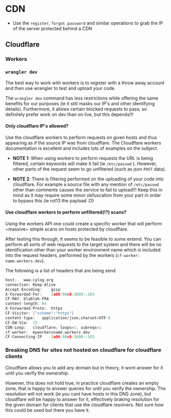 # CDN
* Use the `register`, `forgot password` and similar operations to grab the IP of the server protected behind a CDN

## Cloudflare

### Workers

### `wrangler dev`
The best way to work with workers is to register with a throw away account and then use wrangler to test and upload your code.

The `wrangler dev` command has less restrictions while offering the same benefits for our purposes (ie it still masks our IP's and other identifying details). Furthermore, it allows certain blocked requests to pass, so definitely prefer work on dev than on live, but this depends!!!

#### Only cloudflare IP's allowed?
Use the cloudflare workers to perform requests on given hosts and thus appearing as if the source IP was from cloudflare. The Cloudflare workers documentation is excellent and includes lots of examples on the subject.

* **NOTE 1**: When using workers to perform requests the URL is being filtered, certain keywords will make it fail (ie `/etc/passwd` ). However, other parts of the request seem to go unfiltered (such as json `POST` data).

* **NOTE 2**: There is filtering performed on the uploading of your code into cloudflare. For example a source file with any mention of `/etc/passwd` other than comments causes the service to fail to upload!!! Keep this in mind as it may require some minor obfuscation from your part in order to bypass this (ie rot13 the payload :D)

#### Use cloudflare workers to perform unfiltered(!?) scans?
Using the workers API one could create a specific worker that will
perform ~massive~ simple scans on hosts protected by cloudflare.

After testing this through, it seems to be feasible to some extend.
You can perform all sorts of web requests to the target system and
there will be no identification other than your worker environment
name which is included into the request headers, performed by the
workers (`cf-worker: name.workers.dev`).

The following is a list of headers that are being send
```c
host:	www.cylog.org
connection:	Keep-Alive
Accept-Encoding:	gzip
X-Forwarded-For:	2a06:98c0:3600::103
CF-RAY:	blablah-FRA
content-length:	64
X-Forwarded-Proto:	https
CF-Visitor:	{"scheme":"https"}
content-type:	application/json;charset=UTF-8
CF-EW-Via:	15
CDN-Loop:	cloudflare; loops=1; subreqs=1
cf-worker:	myworkersname.workers.dev
CF-Connecting-IP	2a06:98c0:3600::103
```

### Breaking DNS for sites not hosted on cloudflare for cloudflare clients
Cloudflare allows you to add any domain but in theory, it wont answer for it until you verify the ownership.

However, this does not hold true, in practice cloudflare creates an empty zone, that is happy to answer queries for until you verify the ownership. The resolution will not work (ie you cant have hosts in this DNS zone), but cloudflare will be happy to answer for it, effectively braking resolution for the given domain for clients that use the cloudflare resolvers. Not sure how this could be used but there you have it.